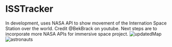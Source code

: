 # ISSTracker
In development, uses NASA API to show movement of the Internation Space Station over the world. Credit @BekBrack on youtube.
Next steps are to incorporate more NASA APIs for immersive space project.
![updatedMap](https://github.com/user-attachments/assets/d0d86148-e780-4718-8b95-e85cd55100a7) ![astronauts](https://github.com/user-attachments/assets/56874aa7-25eb-4a9d-a6b4-87fa2d6c1b0a)
